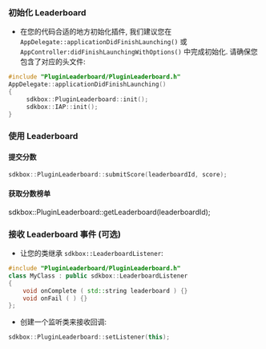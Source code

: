 ### 初始化 Leaderboard
* 在您的代码合适的地方初始化插件, 我们建议您在 `AppDelegate::applicationDidFinishLaunching()` 或 `AppController:didFinishLaunchingWithOptions()` 中完成初始化. 请确保您包含了对应的头文件:

```cpp
#include "PluginLeaderboard/PluginLeaderboard.h"
AppDelegate::applicationDidFinishLaunching()
{
     sdkbox::PluginLeaderboard::init();
     sdkbox::IAP::init();
}
```

### 使用 Leaderboard
#### 提交分数
```cpp
sdkbox::PluginLeaderboard::submitScore(leaderboardId, score);
```

#### 获取分数榜单
sdkbox::PluginLeaderboard::getLeaderboard(leaderboardId);


### 接收 Leaderboard 事件 (可选)

* 让您的类继承 `sdkbox::LeaderboardListener`:
```cpp
#include "PluginLeaderboard/PluginLeaderboard.h"
class MyClass : public sdkbox::LeaderboardListener
{
    void onComplete ( std::string leaderboard ) {}
    void onFail ( ) {}
};
```

* 创建一个监听类来接收回调:
```cpp
sdkbox::PluginLeaderboard::setListener(this);
```
